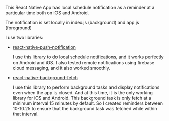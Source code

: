 This React Native App has local schedule notification as a reminder at a particular time both on iOS and Android.

The notification is set locally in index.js (background) and app.js (foreground) 

I use two libraries:

- [react-native-push-notification](https://github.com/zo0r/react-native-push-notification.git)
  
     I use this library to do local schedule notifications, and it works perfectly on Android and iOS. I also tested remote notifications using firebase cloud messaging, and it also worked smoothly. 
   
- [react-native-background-fetch](https://github.com/transistorsoft/react-native-background-fetch.git)
    
     I use this library to perform background tasks and display notifications even when the app is closed. And at this time, it is the only working library for iOS and Android. This background task is only fetch at a minimum interval 15 minutes by default. So I created reminders between 10-10.25 to ensure that the background task was fetched while within that interval. 
